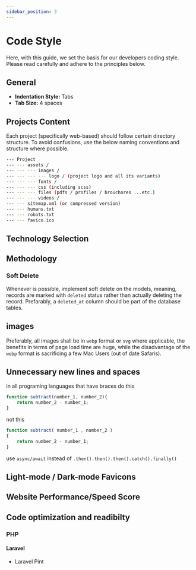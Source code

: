 ```yaml
---
sidebar_position: 3
---
```


# Code Style

Here, with this guide, we set the basis for our developers coding style.  
Please read carefully and adhere to the principles below.

## General

- **Indentation Style:** Tabs
- **Tab Size:** 4 spaces

## Projects Content

Each project (specifically web-based) should follow certain directory structure. To avoid confusions, use the below naming conventions and structure where possible.

```bash
--- Project
--- --- assets /
--- --- --- images /
--- --- --- --- logo / (project logo and all its variants)
--- --- --- fonts /
--- --- --- css (including scss)
--- --- --- files (pdfs / profiles / brouchores ...etc.)
--- --- --- videos /
--- --- sitemap.xml (or compressed version)
--- --- humans.txt
--- --- robots.txt
--- --- favico.ico
```

## Technology Selection

## Methodology

### Soft Delete

Whenever is possible, implement soft delete on the models, meaning, records are marked with `deleted` status rather than actually deleting the record. Prefarably, a `deleted_at` column should be part of the database tables.

## images

Preferably, all images shall be in `webp` format or `svg` where applicable, the benefits in terms of page load time are huge, while the disadvantage of the `webp` format is sacrificing a few Mac Users (out of date Safaris).

## Unnecessary new lines and spaces

in all programing languages that have braces
do this

```js
function subtract(number_1, number_2){
    return number_2 - number_1;
}
```

not this

```js
function subtract( number_1 , number_2 )
{
    return number_2 - number_1;
}
```

use `async/await` instead of `.then().then().then().catch().finally()`

## Light-mode / Dark-mode Favicons

## Website Performance/Speed Score


## Code optimization and readibilty

### PHP

#### Laravel

- Laravel Pint
